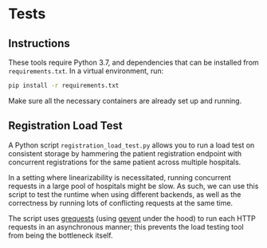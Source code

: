 # Tests

## Instructions

These tools require Python 3.7, and dependencies that can be installed from `requirements.txt`. In a virtual environment, run:

```sh
pip install -r requirements.txt
```

Make sure all the necessary containers are already set up and running.

## Registration Load Test

A Python script `registration_load_test.py` allows you to run a load test on consistent storage by hammering the patient registration endpoint with concurrent registrations for the same patient across multiple hospitals.

In a setting where linearizability is necessitated, running concurrent requests in a large pool of hospitals might be slow. As such, we can use this script to test the runtime when using different backends, as well as the correctness by running lots of conflicting requests at the same time.

The script uses [grequests](https://github.com/spyoungtech/grequests) (using [gevent](http://www.gevent.org/) under the hood) to run each HTTP requests in an asynchronous manner; this prevents the load testing tool from being the bottleneck itself.
